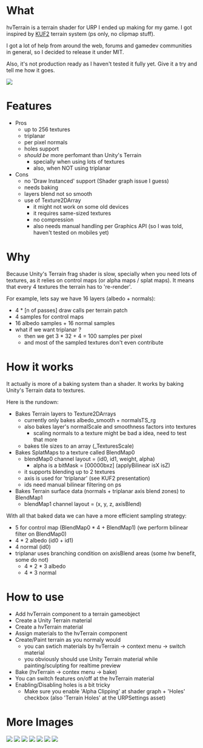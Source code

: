 # What
hvTerrain is a terrain shader for URP I ended up making for my game. I got inspired by [KUF2](https://www.slideshare.net/drandom/angel-cunadothe-terrain-of-kuf2) terrain system (ps only, no clipmap stuff).

I got a lot of help from around the web, forums and gamedev communities in general, so I decided to release it under MIT.

Also, it's not production ready as I haven't tested it fully yet. Give it a try and tell me how it goes.

![](blending.gif)

# Features
- Pros
    - up to 256 textures
    - triplanar
    - per pixel normals
    - holes support
    - *should be* more perfomant than Unity's Terrain
        - specially when using lots of textures
        - also, when NOT using triplanar
- Cons
    - no 'Draw Instanced' support (Shader graph issue I guess)
    - needs baking
    - layers blend not so smooth
    - use of Texture2DArray
        - it might not work on some old devices
        - it requires same-sized textures
        - no compression
        - also needs manual handling per Graphics API (so I was told, haven't tested on mobiles yet)

# Why
Because Unity's Terrain frag shader is slow, specially when you need lots of textures, as it relies on control maps (or alpha maps / splat maps). It means that every 4 textures the terrain has to 're-render'.

For example, lets say we have 16 layers (albedo + normals):
- 4 * [n of passes] draw calls per terrain patch
- 4 samples for control maps
- 16 albedo samples + 16 normal samples
- what if we want triplanar ?
    - then we get 3 * 32 + 4 = 100 samples per pixel
    - and most of the sampled textures don't even contribute

# How it works
It actually is more of a baking system than a shader. It works by baking Unity's Terrain data to textures.

Here is the rundown:
- Bakes Terrain layers to Texture2DArrays
    - currently only bakes albedo_smooth + normalsTS_rg
    - also bakes layer's normalScale and smoothness factors into textures
        - scaling normals to a texture might be bad a idea, need to test that more
    - bakes tile sizes to an array (_TexturesScale)
- Bakes SplatMaps to a texture called BlendMap0
    - blendMap0 channel layout = (id0, id1, weight, alpha)
        - alpha is a bitMask = [00000bxz] (applyBilinear isX isZ)
    - it supports blending up to 2 textures
    - axis is used for 'triplanar' (see KUF2 presentation)
    - ids need manual bilinear filtering on ps
- Bakes Terrain surface data (normals + triplanar axis blend zones) to BlendMap1
    - blendMap1 channel layout = (x, y, z, axisBlend)

With all that baked data we can have a more efficient sampling strategy:
- 5 for control map (BlendMap0 * 4 + BlendMap1) (we perform bilinear filter on BlendMap0)
- 4 * 2 albedo (id0 + id1)
- 4 normal (id0)
- triplanar uses branching condition on axisBlend areas (some hw benefit, some do not)
    - 4 * 2 * 3 albedo
    - 4 * 3 normal

# How to use
- Add hvTerrain component to a terrain gameobject
- Create a Unity Terrain material
- Create a hvTerrain material
- Assign materials to the hvTerrain component
- Create/Paint terrain as you normaly would
    - you can swtich materials by hvTerrain -> context menu -> switch material
    - you obviously should use Unity Terrain material while painting/sculpting for realtime preview
- Bake (hvTerrain -> contex menu -> bake)
- You can switch features on/off at the hvTerrain material
- Enabling/Disabling holes is a bit tricky
    - Make sure you enable 'Alpha Clipping' at shader graph + 'Holes' checkbox (also 'Terrain Holes' at the URPSettings asset)

# More Images
![](showoff0.gif)
![](showoff1.gif)
![](triplanar.gif)
![](perPixelNormals0.gif)
![](perPixelNormals1.gif)
![](noPerfImpact.gif)
![](faster.gif)
